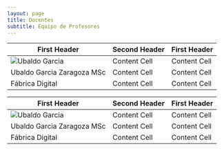 ```yaml
---
layout: page
title: Docentes 
subtitle: Equipo de Profesores
---
```


| First Header  | Second Header |First Header  | 
| ------------- | ------------- |------------- |
| ![Ubaldo Garcia](https://user-images.githubusercontent.com/27815265/216997972-edf3994e-d436-4bb1-9ecf-6ddbbb119781.png) | Content Cell  | Content Cell  | 
| Ubaldo Garcia Zaragoza MSc  | Content Cell  |Content Cell  |
| Fábrica Digital | Content Cell  |Content Cell  |

| First Header  | Second Header |First Header  | 
| ------------- | ------------- |------------- |
| ![Ubaldo Garcia](https://user-images.githubusercontent.com/27815265/216997972-edf3994e-d436-4bb1-9ecf-6ddbbb119781.png) | Content Cell  | Content Cell  | 
| Ubaldo Garcia Zaragoza MSc  | Content Cell  |Content Cell  |
| Fábrica Digital | Content Cell  |Content Cell  |
